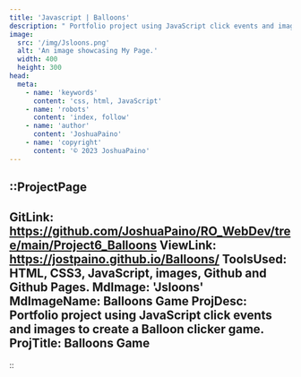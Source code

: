 ```yaml
---
title: 'Javascript | Balloons'
description: " Portfolio project using JavaScript click events and images to create a Balloon clicker game."
image:
  src: '/img/Jsloons.png'
  alt: 'An image showcasing My Page.'
  width: 400
  height: 300
head:
  meta:
    - name: 'keywords'
      content: 'css, html, JavaScript'
    - name: 'robots'
      content: 'index, follow'
    - name: 'author'
      content: 'JoshuaPaino'
    - name: 'copyright'
      content: '© 2023 JoshuaPaino'
---
```


::ProjectPage
---
GitLink: https://github.com/JoshuaPaino/RO_WebDev/tree/main/Project6_Balloons
ViewLink: https://jostpaino.github.io/Balloons/
ToolsUsed: HTML, CSS3, JavaScript, images, Github and Github Pages.
MdImage: 'Jsloons'
MdImageName: Balloons Game
ProjDesc: Portfolio project using JavaScript click events and images to create a Balloon clicker game.
ProjTitle: Balloons Game
---

::

